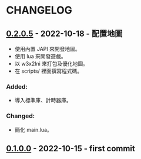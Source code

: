 # CHANGELOG

## [0.2.0.5][0.2.0] - 2022-10-18 - 配置地圖
- 使用內置 JAPI 來開發地圖。
- 使用 lua 來開發遊戲。
- 以 w3x2lni 來打包及優化地圖。
- 在 scripts/ 裡面撰寫程式碼。

### Added:
- 導入標準庫、計時器庫。

### Changed:
- 簡化 main.lua。

[0.2.0]:https://github.com/sugky7302/Unreal-Disaster/commit/77793baea0fa3a118218cab192f04411f2b87a31

## [0.1.0.0][0.1.0] - 2022-10-15 - first commit
[0.1.0]:https://github.com/sugky7302/Unreal-Disaster/commit/1214be16d41895690c5207cd73cf89f9de139e1c